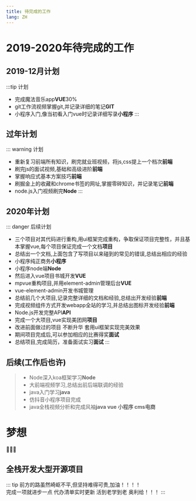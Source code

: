 ```yaml
---
title: 待完成的工作
lang: ZH
---
```

# 2019-2020年待完成的工作
## 2019-12月计划
:::tip 计划
  - 完成魔法音乐app**VUE**30%
  - git工作流视频掌握git,并记录详细的笔记**GIT**
  - 小程序入门,像当初看入门vue时记录详细写录**小程序**
:::
## 过年计划
::: warning 计划
  - 重新复习前端所有知识，刷完就业班视频，将js,css提上一个档次**前端**
  - 刷完js的面试视频,基础和高级进阶**前端**
  - 掌握响应式基本方案技巧**前端**
  - 刷掘金上的收藏和chrome书签的网址,掌握零碎知识，并记录笔记**前端**
  - node.js入门视频刷完**Node**
:::
## 2020年计划
::: danger 后续计划
  - 三个项目对其代码进行重构,用ui框架完成重构，争取保证项目完整性，并且基本掌握vue,每个项目保证完成一个文档**项目**
  - 总结出一个文档,上面包含了写项目以来碰到的常见的错误,总结出相应的经验
  - 小程序纯正商务**小程序**
  - 小程序node端**Node**
  - 然后进入vue项目书城开发**VUE**
  - mpvue重构项目,并用element-admin管理后台**VUE**
  - vue-element-admin开发书城管理
  - 总结前几个大项目,记录完整详细的文档和经验,总结出开发经验**前端**
  - 完成视频组件方式开发webapp全站的学习,并总结出图标开发经验**前端**
  - Node.js开发完整API**API**
  - 完成一个大项目,vue实现美团网**项目**
  - 改进前面做过的项目 不断升华 套用ui框架实现完美效果
  - 期间项目完成后,可以参加相应的比赛得奖**面试**
  - 总结项目,完成简历，准备面试实习**面试**
:::
## 后续(工作后也许)
> - Node深入koa框架学习**Node**
> - 大前端视频学习,总结出前后端联调的经验
> - java入门学习**java**
> - 仿抖音小程序项目完成
> - java全栈视频分析和完成风袖**java vue 小程序 cms电商**

  

# 梦想 
:tada::tada::tada:
<h2>全栈开发大型开源项目</h2>
::: tip
前方的路虽然崎岖不平,但坚持难得可贵,加油！！！！<br>
完成一项就进步一点 代办清单实时更新 活到老学到老 奥利给！！！
:::
